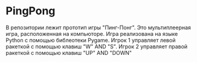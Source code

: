# PingPong
В репозитории лежит прототип игры "Пинг-Понг". Это мультиплеерная игра, расположенная на компьюторе.
Игра реализована на языке Python с помощью библеотеки Pygame.
Игрок 1 управляет левой ракеткой с помощью клавиш "W" AND "S". Игрок 2 управляет правой ракеткой с помощью клавиш "UP" AND "DOWN"

